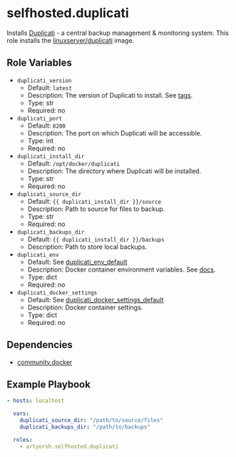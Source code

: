 # selfhosted.duplicati

Installs [Duplicati](https://duplicati.com) - a central backup management & monitoring system.
This role installs the [linuxserver/duplicati](https://docs.linuxserver.io/images/docker-duplicati) image.

## Role Variables

- `duplicati_version`
  - Default: `latest`
  - Description: The version of Duplicati to install. See [tags](https://hub.docker.com/r/linuxserver/duplicati/tags).
  - Type: str
  - Required: no
- `duplicati_port`
  - Default: `8200`
  - Description: The port on which Duplicati will be accessible.
  - Type: int
  - Required: no
- `duplicati_install_dir`
  - Default: `/opt/docker/duplicati`
  - Description: The directory where Duplicati will be installed.
  - Type: str
  - Required: no
- `duplicati_source_dir`
  - Default: `{{ duplicati_install_dir }}/source`
  - Description: Path to source for files to backup.
  - Type: str
  - Required: no
- `duplicati_backups_dir`
  - Default: `{{ duplicati_install_dir }}/backups`
  - Description: Path to store local backups.
- `duplicati_env`
  - Default: See [duplicati_env_default](./vars/main.yml)
  - Description: Docker container environment variables. See [docs](https://docs.linuxserver.io/images/docker-duplicati/#environment-variables-e).
  - Type: dict
  - Required: no
- `duplicati_docker_settings`
  - Default: See [duplicati_docker_settings_default](./vars/main.yml)
  - Description: Docker container settings.
  - Type: dict
  - Required: no

## Dependencies

- [community.docker](https://docs.ansible.com/ansible/latest/collections/community/docker/index.html)

## Example Playbook

```yaml
- hosts: localhost

  vars:
    duplicati_source_dir: "/path/to/source/files"
    duplicati_backups_dir: "/path/to/backups"

  roles:
    - artyorsh.selfhosted.duplicati
``` 